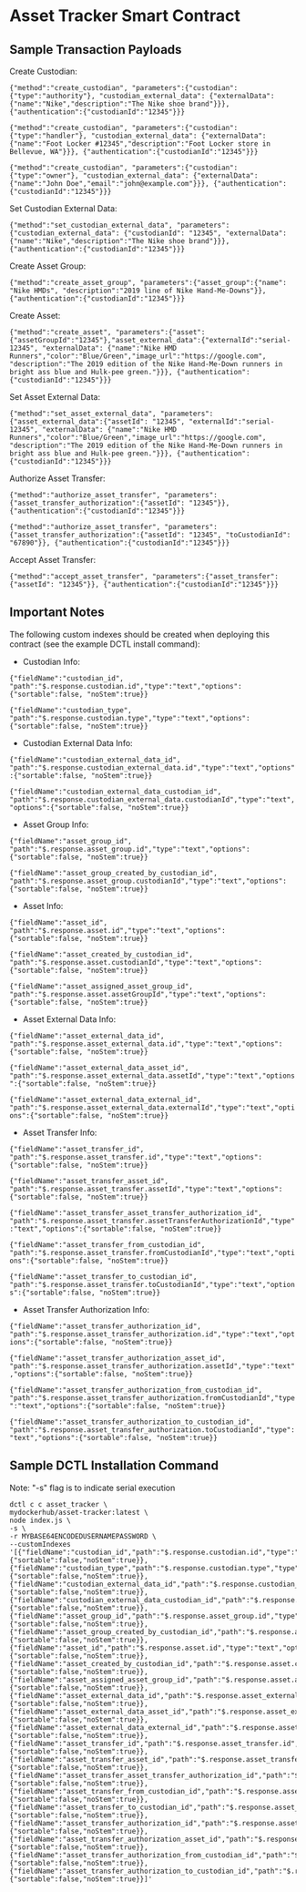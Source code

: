 # Asset Tracker Smart Contract

## Sample Transaction Payloads

Create Custodian:

```{"method":"create_custodian", "parameters":{"custodian":{"type":"authority"}, "custodian_external_data": {"externalData":{"name":"Nike","description":"The Nike shoe brand"}}}, {"authentication":{"custodianId":"12345"}}}```

```{"method":"create_custodian", "parameters":{"custodian":{"type":"handler"}, "custodian_external_data": {"externalData":{"name":"Foot Locker #12345","description":"Foot Locker store in Bellevue, WA"}}}, {"authentication":{"custodianId":"12345"}}}```

```{"method":"create_custodian", "parameters":{"custodian":{"type":"owner"}, "custodian_external_data": {"externalData":{"name":"John Doe","email":"john@example.com"}}}, {"authentication":{"custodianId":"12345"}}}```

Set Custodian External Data:

```{"method":"set_custodian_external_data", "parameters":{"custodian_external_data": {"custodianId": "12345", "externalData":{"name":"Nike","description":"The Nike shoe brand"}}}, {"authentication":{"custodianId":"12345"}}}```

Create Asset Group:

```{"method":"create_asset_group", "parameters":{"asset_group":{"name": "Nike HMDs", "description":"2019 line of Nike Hand-Me-Downs"}}, {"authentication":{"custodianId":"12345"}}}```

Create Asset:

```{"method":"create_asset", "parameters":{"asset":{"assetGroupId":"12345"},"asset_external_data":{"externalId":"serial-12345", "externalData": {"name":"Nike HMD Runners","color":"Blue/Green","image_url":"https://google.com", "description":"The 2019 edition of the Nike Hand-Me-Down runners in bright ass blue and Hulk-pee green."}}}, {"authentication":{"custodianId":"12345"}}}```

Set Asset External Data:

```{"method":"set_asset_external_data", "parameters":{"asset_external_data":{"assetId": "12345", "externalId":"serial-12345", "externalData": {"name":"Nike HMD Runners","color":"Blue/Green","image_url":"https://google.com", "description":"The 2019 edition of the Nike Hand-Me-Down runners in bright ass blue and Hulk-pee green."}}}, {"authentication":{"custodianId":"12345"}}}```

Authorize Asset Transfer:

```{"method":"authorize_asset_transfer", "parameters":{"asset_transfer_authorization":{"assetId": "12345"}}, {"authentication":{"custodianId":"12345"}}}```

```{"method":"authorize_asset_transfer", "parameters":{"asset_transfer_authorization":{"assetId": "12345", "toCustodianId": "67890"}}, {"authentication":{"custodianId":"12345"}}}```

Accept Asset Transfer:

```{"method":"accept_asset_transfer", "parameters":{"asset_transfer":{"assetId": "12345"}}, {"authentication":{"custodianId":"12345"}}}```



## Important Notes

The following custom indexes should be created when deploying this contract (see the example DCTL install command):


- Custodian Info: 

```{"fieldName":"custodian_id", "path":"$.response.custodian.id","type":"text","options":{"sortable":false, "noStem":true}}```

```{"fieldName":"custodian_type", "path":"$.response.custodian.type","type":"text","options":{"sortable":false, "noStem":true}}```

- Custodian External Data Info:

```{"fieldName":"custodian_external_data_id", "path":"$.response.custodian_external_data.id","type":"text","options":{"sortable":false, "noStem":true}}```

```{"fieldName":"custodian_external_data_custodian_id", "path":"$.response.custodian_external_data.custodianId","type":"text","options":{"sortable":false, "noStem":true}}```

- Asset Group Info:

```{"fieldName":"asset_group_id", "path":"$.response.asset_group.id","type":"text","options":{"sortable":false, "noStem":true}}```

```{"fieldName":"asset_group_created_by_custodian_id", "path":"$.response.asset_group.custodianId","type":"text","options":{"sortable":false, "noStem":true}}```

- Asset Info:

```{"fieldName":"asset_id", "path":"$.response.asset.id","type":"text","options":{"sortable":false, "noStem":true}}```

```{"fieldName":"asset_created_by_custodian_id", "path":"$.response.asset.custodianId","type":"text","options":{"sortable":false, "noStem":true}}```

```{"fieldName":"asset_assigned_asset_group_id", "path":"$.response.asset.assetGroupId","type":"text","options":{"sortable":false, "noStem":true}}```

- Asset External Data Info:

```{"fieldName":"asset_external_data_id", "path":"$.response.asset_external_data.id","type":"text","options":{"sortable":false, "noStem":true}}```

```{"fieldName":"asset_external_data_asset_id", "path":"$.response.asset_external_data.assetId","type":"text","options":{"sortable":false, "noStem":true}}```

```{"fieldName":"asset_external_data_external_id", "path":"$.response.asset_external_data.externalId","type":"text","options":{"sortable":false, "noStem":true}}```

- Asset Transfer Info:

```{"fieldName":"asset_transfer_id", "path":"$.response.asset_transfer.id","type":"text","options":{"sortable":false, "noStem":true}}```

```{"fieldName":"asset_transfer_asset_id", "path":"$.response.asset_transfer.assetId","type":"text","options":{"sortable":false, "noStem":true}}```

```{"fieldName":"asset_transfer_asset_transfer_authorization_id", "path":"$.response.asset_transfer.assetTransferAuthorizationId","type":"text","options":{"sortable":false, "noStem":true}}```

```{"fieldName":"asset_transfer_from_custodian_id", "path":"$.response.asset_transfer.fromCustodianId","type":"text","options":{"sortable":false, "noStem":true}}```

```{"fieldName":"asset_transfer_to_custodian_id", "path":"$.response.asset_transfer.toCustodianId","type":"text","options":{"sortable":false, "noStem":true}}```

- Asset Transfer Authorization Info:

```{"fieldName":"asset_transfer_authorization_id", "path":"$.response.asset_transfer_authorization.id","type":"text","options":{"sortable":false, "noStem":true}}```

```{"fieldName":"asset_transfer_authorization_asset_id", "path":"$.response.asset_transfer_authorization.assetId","type":"text","options":{"sortable":false, "noStem":true}}```

```{"fieldName":"asset_transfer_authorization_from_custodian_id", "path":"$.response.asset_transfer_authorization.fromCustodianId","type":"text","options":{"sortable":false, "noStem":true}}```

```{"fieldName":"asset_transfer_authorization_to_custodian_id", "path":"$.response.asset_transfer_authorization.toCustodianId","type":"text","options":{"sortable":false, "noStem":true}}```


## Sample DCTL Installation Command

Note: "-s" flag is to indicate serial execution

```
dctl c c asset_tracker \
mydockerhub/asset-tracker:latest \
node index.js \
-s \
-r MYBASE64ENCODEDUSERNAMEPASSWORD \
--customIndexes '[{"fieldName":"custodian_id","path":"$.response.custodian.id","type":"text","options":{"sortable":false,"noStem":true}},{"fieldName":"custodian_type","path":"$.response.custodian.type","type":"text","options":{"sortable":false,"noStem":true}},{"fieldName":"custodian_external_data_id","path":"$.response.custodian_external_data.id","type":"text","options":{"sortable":false,"noStem":true}},{"fieldName":"custodian_external_data_custodian_id","path":"$.response.custodian_external_data.custodianId","type":"text","options":{"sortable":false,"noStem":true}},{"fieldName":"asset_group_id","path":"$.response.asset_group.id","type":"text","options":{"sortable":false,"noStem":true}},{"fieldName":"asset_group_created_by_custodian_id","path":"$.response.asset_group.custodianId","type":"text","options":{"sortable":false,"noStem":true}},{"fieldName":"asset_id","path":"$.response.asset.id","type":"text","options":{"sortable":false,"noStem":true}},{"fieldName":"asset_created_by_custodian_id","path":"$.response.asset.custodianId","type":"text","options":{"sortable":false,"noStem":true}},{"fieldName":"asset_assigned_asset_group_id","path":"$.response.asset.assetGroupId","type":"text","options":{"sortable":false,"noStem":true}},{"fieldName":"asset_external_data_id","path":"$.response.asset_external_data.id","type":"text","options":{"sortable":false,"noStem":true}},{"fieldName":"asset_external_data_asset_id","path":"$.response.asset_external_data.assetId","type":"text","options":{"sortable":false,"noStem":true}},{"fieldName":"asset_external_data_external_id","path":"$.response.asset_external_data.externalId","type":"text","options":{"sortable":false,"noStem":true}},{"fieldName":"asset_transfer_id","path":"$.response.asset_transfer.id","type":"text","options":{"sortable":false,"noStem":true}},{"fieldName":"asset_transfer_asset_id","path":"$.response.asset_transfer.assetId","type":"text","options":{"sortable":false,"noStem":true}},{"fieldName":"asset_transfer_asset_transfer_authorization_id","path":"$.response.asset_transfer.assetTransferAuthorizationId","type":"text","options":{"sortable":false,"noStem":true}},{"fieldName":"asset_transfer_from_custodian_id","path":"$.response.asset_transfer.fromCustodianId","type":"text","options":{"sortable":false,"noStem":true}},{"fieldName":"asset_transfer_to_custodian_id","path":"$.response.asset_transfer.toCustodianId","type":"text","options":{"sortable":false,"noStem":true}},{"fieldName":"asset_transfer_authorization_id","path":"$.response.asset_transfer_authorization.id","type":"text","options":{"sortable":false,"noStem":true}},{"fieldName":"asset_transfer_authorization_asset_id","path":"$.response.asset_transfer_authorization.assetId","type":"text","options":{"sortable":false,"noStem":true}},{"fieldName":"asset_transfer_authorization_from_custodian_id","path":"$.response.asset_transfer_authorization.fromCustodianId","type":"text","options":{"sortable":false,"noStem":true}},{"fieldName":"asset_transfer_authorization_to_custodian_id","path":"$.response.asset_transfer_authorization.toCustodianId","type":"text","options":{"sortable":false,"noStem":true}}]'
```